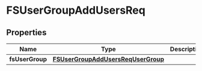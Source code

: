 # FSUserGroupAddUsersReq

## Properties
Name | Type | Description | Notes
------------ | ------------- | ------------- | -------------
**fsUserGroup** | [**FSUserGroupAddUsersReqUserGroup**](FSUserGroupAddUsersReqUserGroup.md) |  | 
